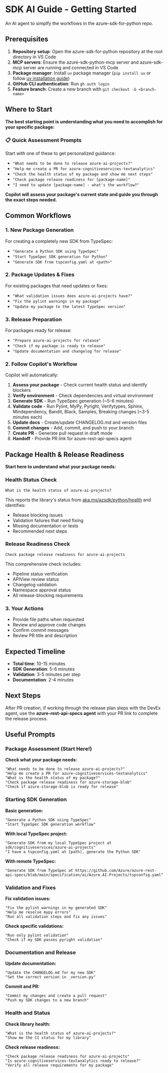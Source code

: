 # SDK AI Guide - Getting Started

An AI agent to simplfy the workflows in the azure-sdk-for-python repo.

## Prerequisites

1. **Repository setup**: Open the azure-sdk-for-python repository at the root directory in VS Code
2. **MCP servers**: Ensure the azure-sdk-python-mcp server and azure-sdk-mcp server are running and connected in VS Code
3. **Package manager**: Install `uv` package manager (`pip install uv` or follow [uv installation guide](https://docs.astral.sh/uv/getting-started/installation/))
4. **GitHub CLI authentication**: Run `gh auth login`
5. **Feature branch**: Create a new branch with `git checkout -b <branch-name>`


## Where to Start

**The best starting point is understanding what you need to accomplish for your specific package:**

### 📋 Quick Assessment Prompts

Start with one of these to get personalized guidance:

- `"What needs to be done to release azure-ai-projects?"`
- `"Help me create a PR for azure-cognitiveservices-textanalytics"`
- `"Check the health status of my package and show me next steps"`
- `"Check package release readiness for [package-name]"`
- `"I need to update [package-name] - what's the workflow?"`

**Copilot will assess your package's current state and guide you through the exact steps needed.**


## Common Workflows

### 1. New Package Generation

For creating a completely new SDK from TypeSpec:

- `"Generate a Python SDK using TypeSpec"`
- `"Start TypeSpec SDK generation for Python"`
- `"Generate SDK from tspconfig.yaml at <path>"`

### 2. Package Updates & Fixes

For existing packages that need updates or fixes:

- `"What validation issues does azure-ai-projects have?"`
- `"Fix the pylint warnings in my package"`
- `"Update my package to the latest TypeSpec version"`

### 3. Release Preparation

For packages ready for release:

- `"Prepare azure-ai-projects for release"`
- `"Check if my package is ready to release"`
- `"Update documentation and changelog for release"`

### 2. Follow Copilot's Workflow

Copilot will automatically:

1. **Assess your package** - Check current health status and identify blockers
2. **Verify environment** - Check dependencies and virtual environment
3. **Generate SDK** - Run TypeSpec generation (~5-6 minutes)
4. **Validate code** - Run Pylint, MyPy, Pyright, Verifytypes, Sphinx, Mindependency, Bandit, Black, Samples, Breaking changes (~3-5 minutes each)
5. **Update docs** - Create/update CHANGELOG.md and version files
6. **Commit changes** - Add, commit, and push to your branch
7. **Create PR** - Generate pull request in draft mode
8. **Handoff** - Provide PR link for azure-rest-api-specs agent

## Package Health & Release Readiness

**Start here to understand what your package needs:**

### Health Status Check
```
What is the health status of azure-ai-projects?
```

This reports the library's status from [aka.ms/azsdk/python/health](https://www.aka.ms/azsdk/python/health) and identifies:
- Release blocking issues
- Validation failures that need fixing
- Missing documentation or tests
- Recommended next steps

### Release Readiness Check
```
Check package release readiness for azure-ai-projects
```

This comprehensive check includes:
- Pipeline status verification
- APIView review status
- Changelog validation
- Namespace approval status
- All release-blocking requirements

### 3. Your Actions

- Provide file paths when requested
- Review and approve code changes
- Confirm commit messages
- Review PR title and description

## Expected Timeline

- **Total time**: 10-15 minutes
- **SDK Generation**: 5-6 minutes
- **Validation**: 3-5 minutes per step
- **Documentation**: 2-4 minutes

## Next Steps

After PR creation, if working through the release plan steps with the DevEx agent, use the **azure-rest-api-specs agent** with your PR link to complete the release process.

## Useful Prompts

### Package Assessment (Start Here!)

**Check what your package needs:**
```
"What needs to be done to release azure-ai-projects?"
"Help me create a PR for azure-cognitiveservices-textanalytics"
"What is the health status of my package?"
"Check package release readiness for azure-storage-blob"
"Check if azure-storage-blob is ready for release"
```

### Starting SDK Generation

**Basic generation:**
```
"Generate a Python SDK using TypeSpec"
"Start TypeSpec SDK generation workflow"
```

**With local TypeSpec project:**
```
"Generate SDK from my local TypeSpec project at sdk/cognitiveservices/azure-ai-projects"
"I have a tspconfig.yaml at [path], generate the Python SDK"
```

**With remote TypeSpec:**
```
"Generate SDK from TypeSpec at https://github.com/Azure/azure-rest-api-specs/blob/main/specification/ai/Azure.AI.Projects/tspconfig.yaml"
```

### Validation and Fixes

**Fix validation issues:**
```
"Fix the pylint warnings in my generated SDK"
"Help me resolve mypy errors"
"Run all validation steps and fix any issues"
```

**Check specific validations:**
```
"Run only pylint validation"
"Check if my SDK passes pyright validation"
```

### Documentation and Release

**Update documentation:**
```
"Update the CHANGELOG.md for my new SDK"
"Set the correct version in _version.py"
```

**Commit and PR:**
```
"Commit my changes and create a pull request"
"Push my SDK changes to a new branch"
```

### Health and Status

**Check library health:**
```
"What is the health status of azure-ai-projects?"
"Show me the CI status for my library"
```

**Check release readiness:**
```
"Check package release readiness for azure-ai-projects"
"Is azure-cognitiveservices-textanalytics ready to release?"
"Verify all release requirements for my package"
```
